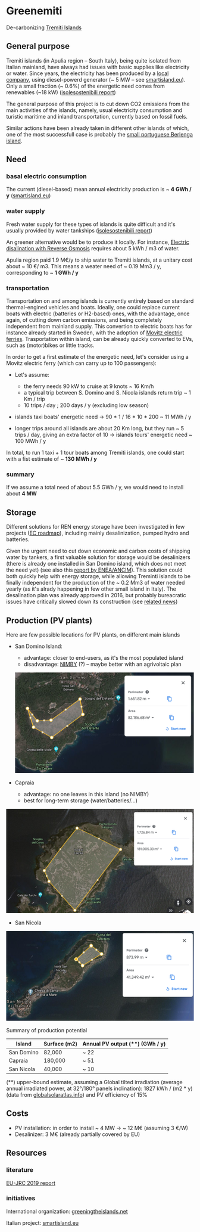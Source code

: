 # Greenemiti
De-carbonizing [Tremiti Islands](https://en.wikipedia.org/wiki/Isole_Tremiti)


## General purpose

Tremiti islands (in Apulia region – South Italy), being quite isolated from Italian mainland, have always had issues with basic supplies like electricity or water.
Since years, the electricity has been produced by a [local company](https://www.germano-srl.it/), using diesel-powerd generator (~ 5 MW – see [smartisland.eu](http://www.smartisland.eu/en/replicabilita/tremiti.html)).
Only a small fraction (~ 0.6%) of the energetic need comes from renewables (~18 kW) ([isolesostenibili report](https://www.isolesostenibili.it/wp-content/uploads/2020/07/ENG_SustIslands2020_ISBN.pdf))   


The general purpose of this project is to cut down CO2 emissions from the main activities of the islands, namely, usual electricity consumption and turistic maritime and inland transportation, currently based on fossil fuels.

Similar actions have been already taken in different other islands of which, one of the most successfull case is probably the [small portuguese Berlenga island](https://www.publico.pt/2020/07/29/local/noticia/ilha-berlenga-troca-diesel-energia-solar-tornase-100-sustentavel-1926212).


## Need

### basal electric consumption

The current (diesel-based) mean annual electricity production is ~ **4 GWh / y** ([smartisland.eu](http://www.smartisland.eu/replicabilita/tremiti.html))

### water supply 

Fresh water supply for these types of islands is quite difficult and it's usually provided by water tankships ([isolesostenibili report](https://www.isolesostenibili.it/wp-content/uploads/2020/07/ENG_SustIslands2020_ISBN.pdf))

An greener alternative would be to produce it locally.
For instance, [Electric disalination with Reverse Osmosis](https://en.wikipedia.org/wiki/Desalination#Energy_consumption) requires about 5 kWh / m3 of water. 

Apulia region paid 1.9 M€/y to ship water to Tremiti islands, at a unitary cost about ~ 10 €/ m3.
This means a weater need of ~ 0.19 Mm3 / y, corresponding to    ~ **1 GWh / y**

### transportation

Transportation on and among islands is currently entirely based on standard thermal-engined vehicles and boats. 
Ideally, one could replace current boats with electric (batteries or H2-based) ones, with the advantage, once again, of cutting down carbon emissions, and being completely independent from mainland supply. 
This convertion to electric boats has for instance already started in Sweden, with the adoption of [Movitz electric ferries](http://www.greeningtheislands.net/index.php/nproject/movitz-electric-ferry/).
Trasportation within island, can be already quickly converted to EVs, such as (motor)bikes or little tracks.

In order to get a first estimate of the energetic need, let's consider using a Movitz electric ferry (which can carry up to 100 passengers):

* Let's assume:
	* the ferry needs 90 kW to cruise at 9 knots ~ 16 Km/h
	* a typical trip between S. Domino and S. Nicola islands return trip ~ 1 Km / trip
	* 10 trips / day ; 200 days / y (excluding low season)

* islands taxi boats' energetic need →  90 * 1 / 16  * 10 * 200 ~ 11 MWh / y

* longer trips around all islands are about 20 Km long, but they run ~ 5 trips / day, giving an extra factor of 10 → islands tours' energetic need ~ 100 MWh / y

In total, to run 1 taxi + 1 tour boats among Tremiti islands, one could start with a fist estimate of ~ **130 MWh / y** 

### summary

If we assume a total need of about 5.5 GWh / y, we would need to install about **4 MW** 

## Storage

Different solutions for REN energy storage have been investigated in few projects ([EC roadmap](https://ec.europa.eu/energy/intelligent/projects/sites/iee-projects/files/projects/documents/stories_maximization_of_the_penetration_of_res_in_islands.pdf)),
including mainly desalinization, pumped hydro and batteries.

Given the urgent need to cut down economic and carbon costs of shipping water by tankers, a first valuable solution for storage would be desalinizers (there is already one installed in  San Domino island, which does not meet the need  yet) (see also this [report by ENEA/ANCIM](https://www.enea.it/it/seguici/pubblicazioni/pdf-volumi/2019/libro_bianco_isole_minori.pdf)). 
This solution could both quickly help with energy storage, while allowing Treminti islands to be finally independent for the production of the ~ 0.2 Mm3 of water needed yearly (as it's alrady happening  in few other small island in Italy). The desalination plan was already approved in 2016, but probably bureacratic issues have critically slowed down its construction (see [related news](https://www.civico93.it/a-che-punto-e-la-realizzazione-del-dissalatore-alle-isole-tremiti/))

## Production (PV plants)

Here are few possible locations for PV plants, on different main islands

* San Domino Island:

	* advantage: closer to end-users, as it's the most populated island
	* disadvantage: [NIMBY](https://en.wikipedia.org/wiki/NIMBY) (?) – maybe better with an agrivoltaic plan

	![](possible_areas/san_domino.png) 

* Capraia
	* advantage: no one leaves in this island  (no NIMBY)
	* best for long-term storage (water/batteries/...)


![](possible_areas/capraia.png)

* San Nicola


 ![](possible_areas/san_nicola.png)
 
 Summary of production potential

| Island     | Surface (m2) | Annual PV output (**) (GWh / y)|  
|------------|--------------|--------------------------------|
| San Domino | 82,000       | ~ 22                           | 
| Capraia    | 180,000      | ~ 51                           |    
| San Nicola | 40,000       | ~ 10                           |   



(**) upper-bound estimate, assuming a Global tilted irradiation (average annual irradiated power, at 32°/180° panels inclination): 1827 kWh / (m2 * y)
(data from 
[globalsolaratlas.info](https://globalsolaratlas.info/map?s=42.118254,15.49839&m=site&c=42.118254,15.49839,11)) and PV efficiency of 15%


## Costs

* PV installation: in order to install ~ 4 MW → ~ 12 M€ (assuming 3 €/W)
* Desalinizer: 3 M€ (already partially covered by EU)

## Resources

### literature

[EU-JRC 2019 report](https://ec.europa.eu/jrc/sites/jrcsh/files/kjna29938enn_1.pdf)


### initiatives

International organization: [greeningtheislands.net](http://www.smartisland.eu/en/)

Italian project:  [smartisland.eu](http://www.smartisland.eu/replicabilita/tremiti.html)
